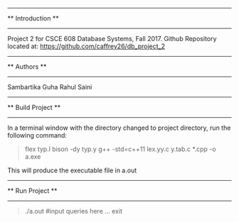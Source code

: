 *************************
** Introduction        **
*************************
Project 2 for CSCE 608 Database Systems, Fall 2017.
Github Repository located at: https://github.com/caffrey26/db_project_2

*************************
** Authors             **
*************************
Sambartika Guha 
Rahul Saini


*************************
** Build Project       **
*************************
In a terminal window with the directory changed to project directory, run the following command:
> flex typ.l
> bison -dy typ.y
> g++ -std=c++11 lex.yy.c y.tab.c *.cpp -o a.exe

This will produce the executable file in a.out


*************************
** Run Project         **
*************************

> ./a.out
> #input queries here ...
> exit
